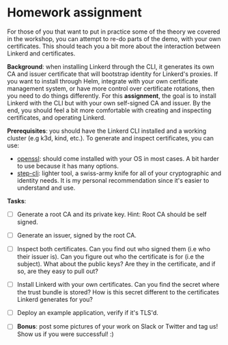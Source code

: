 # Homework assignment

For those of you that want to put in practice some of the theory we covered in
the workshop, you can attempt to re-do parts of the demo, with your own
certificates. This should teach you a bit more about the interaction between
Linkerd and certificates.

**Background**: when installing Linkerd through the CLI, it generates its own
CA and issuer certificate that will bootstrap identity for Linkerd's proxies.
If you want to install through Helm, integrate with your own certificate
management system, or have more control over certificate rotations, then you
need to do things differently. For this **assignment**, the goal is to install
Linkerd with the CLI but with your own self-signed CA and issuer. By the end,
you should feel a bit more comfortable with creating and inspecting
certificates, and operating Linkerd.

**Prerequisites**: you should have the Linkerd CLI installed and a working cluster (e.g k3d, kind, etc.). To generate and inspect certificates, you can use:

- [openssl](https://linux.die.net/man/1/openssl): should come installed with
  your OS in most cases. A bit harder to use because it has many options.
- [step-cli](https://smallstep.com/cli/): lighter tool, a swiss-army knife for
  all of your cryptographic and identity needs. It is my personal
  recommendation since it's easier to understand and use.

**Tasks**:

- [ ] Generate a root CA and its private key. Hint: Root CA should be self
  signed.
- [ ] Generate an issuer, signed by the root CA.
- [ ] Inspect both certificates. Can you find out who signed them (i.e who
  their issuer is). Can you figure out who the certificate is for (i.e the
  subject). What about the public keys? Are they in the certificate, and if so,
  are they easy to pull out?
- [ ] Install Linkerd with your own certificates. Can you find the secret where
  the trust bundle is stored? How is this secret different to the certificates
  Linkerd generates for you?
- [ ] Deploy an example application, verify if it's TLS'd.

- [ ] **Bonus**: post some pictures of your work on Slack or Twitter and tag
  us! Show us if you were successful! :) 
